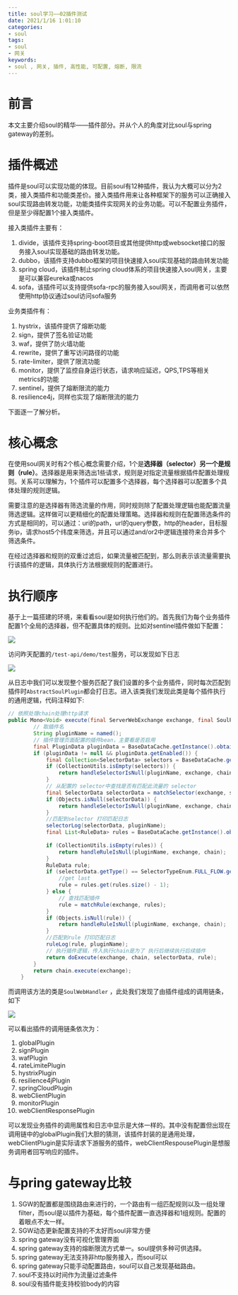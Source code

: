 ```yaml
---
title: soul学习——02插件测试
date: 2021/1/16 1:01:10
categories:
- soul
tags:
- soul
- 网关
keywords:
- soul , 网关, 插件, 高性能, 可配置, 熔断, 限流
---
```

# 前言
本文主要介绍soul的精华——插件部分。并从个人的角度对比soul与spring gateway的差别。

<!-- more -->

# 插件概述

插件是soul可以实现功能的体现。目前soul有12种插件，我认为大概可以分为2类，接入类插件和功能类差价。接入类插件用来让各种框架下的服务可以正确接入soul实现路由转发功能，功能类插件实现网关的业务功能。可以不配置业务插件，但是至少得配置1个接入类插件。

接入类插件主要有：

1. divide，该插件支持spring-boot项目或其他提供http或websocket接口的服务接入soul实现基础的路由转发功能。
2. dubbo，该插件支持dubbo框架的项目快速接入soul实现基础的路由转发功能
3. spring cloud，该插件制止spring cloud体系的项目快速接入soul网关，主要是可以兼容eureka或nacos
4. sofa，该插件可以支持提供sofa-rpc的服务接入soul网关，而调用者可以依然使用http协议通过soul访问sofa服务

业务类插件有：

1. hystrix，该插件提供了熔断功能
2. sign，提供了签名验证功能
3. waf，提供了防火墙功能
4. rewrite，提供了重写访问路径的功能
5. rate-limiter，提供了限流功能
6. monitor，提供了监控自身运行状态，请求响应延迟，QPS,TPS等相关metrics的功能
7. sentinel，提供了熔断限流的能力
8. resilience4j，同样也实现了熔断限流的能力

下面逐一了解分析。

# 核心概念

在使用soul网关时有2个核心概念需要介绍，1个是**选择器（selector）**另一个是**规则（rule）**。选择器是用来筛选出1些请求，规则是对指定流量根据插件配置处理规则。关系可以理解为，1个插件可以配置多个选择器，每个选择器可以配置多个具体处理的规则逻辑。

需要注意的是选择器有筛选流量的作用，同时规则除了配置处理逻辑也能配置流量筛选逻辑。这样做可以更精细化的配置处理策略。选择器和规则在配置筛选条件的方式是相同的，可以通过：uri的path，url的query参数，http的header，目标服务ip，请求host5个纬度来筛选，并且可以通过and/or2中逻辑连接符来合并多个筛选条件。

在经过选择器和规则的双重过滤后，如果流量被匹配到，那么则表示该流量需要执行该插件的逻辑，具体执行方法根据规则的配置进行。

# 执行顺序

基于上一篇搭建的环境，来看看soul是如何执行他们的。首先我们为每个业务插件配置1个全局的选择器，但不配置具体的规则。比如对sentinel插件做如下配置：

![](https://rfc2616.oss-cn-beijing.aliyuncs.com/blog/soul02-01.jpg)

访问昨天配置的`/test-api/demo/test`服务，可以发现如下日志

![](https://rfc2616.oss-cn-beijing.aliyuncs.com/blog/soul02-02.jpg)

从日志中我们可以发现整个服务匹配了我们设置的多个业务插件，同时每次匹配到插件时`AbstractSoulPlugin`都会打日志。进入该类我们发现此类是每个插件执行的通用逻辑，代码注释如下:

```java
// 依照处理chain处理http请求
public Mono<Void> execute(final ServerWebExchange exchange, final SoulPluginChain chain) {
        // 取插件名
        String pluginName = named();
        // 插件管理页面配置的插件bean，主要看是否启用
        final PluginData pluginData = BaseDataCache.getInstance().obtainPluginData(pluginName);
        if (pluginData != null && pluginData.getEnabled()) {
            final Collection<SelectorData> selectors = BaseDataCache.getInstance().obtainSelectorData(pluginName);
            if (CollectionUtils.isEmpty(selectors)) {
                return handleSelectorIsNull(pluginName, exchange, chain);
            }
            // 从配置的 selector中查找是否有匹配此流量的 selector
            final SelectorData selectorData = matchSelector(exchange, selectors);
            if (Objects.isNull(selectorData)) {
                return handleSelectorIsNull(pluginName, exchange, chain);
            }
            //匹配到selector 打印匹配日志
            selectorLog(selectorData, pluginName);
            final List<RuleData> rules = BaseDataCache.getInstance().obtainRuleData(selectorData.getId());
          
            if (CollectionUtils.isEmpty(rules)) {
                return handleRuleIsNull(pluginName, exchange, chain);
            }
            RuleData rule;
            if (selectorData.getType() == SelectorTypeEnum.FULL_FLOW.getCode()) {
                //get last
                rule = rules.get(rules.size() - 1);
            } else {
                // 查找匹配插件
                rule = matchRule(exchange, rules);
            }
            if (Objects.isNull(rule)) {
                return handleRuleIsNull(pluginName, exchange, chain);
            }
            //匹配到rule 打印匹配日志
            ruleLog(rule, pluginName);
            // 执行插件逻辑，传入执行chain是为了 执行后继续执行后续插件
            return doExecute(exchange, chain, selectorData, rule);
        }
        return chain.execute(exchange);
    }
```

而调用该方法的类是`SoulWebHandler` ，此处我们发现了由插件组成的调用链条，如下

![](https://rfc2616.oss-cn-beijing.aliyuncs.com/blog/soul02-03.jpg)

可以看出插件的调用链条依次为：

1. globalPlugin
2. signPlugin
3. wafPlugin
4. rateLimitePlugin
5. hystrixPlugin
6. resilience4jPlugin
7. springCloudPlugin
8. webClientPlugin
9. monitorPlugin
10. webClientResponsePlugin

可以发现业务插件的调用属性和日志中显示是大体一样的。其中没有配置但出现在调用链中的globalPlugin我们大胆的猜测，该插件封装的是通用处理，webClientPlugin是实际请求下游服务的插件，webClientRespousePlugin是想服务调用者回写响应的插件。

# 与pring gateway比较

1. SGW的配置都是围绕路由来进行的，一个路由有一组匹配规则以及一组处理filter，而soul是以插件为基础，每个插件配置一直选择器和1组规则。配置的着眼点不太一样。
2. SGW动态更新配置支持的不太好而soul非常方便
3. spring gateway没有可视化管理界面
4. spring gateway支持的熔断限流方式单一。soul提供多种可供选择。
5. spring gateway无法支持非http服务接入，而soul可以
6. spring gateway只能手动配置路由，soul可以自己发现基础路由。
7. soul不支持以时间作为流量过滤条件
8. soul没有插件能支持校验body的内容

